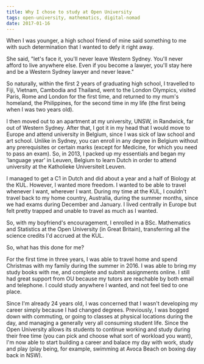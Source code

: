 ```yaml
---
title: Why I chose to study at Open University
tags: open-university, mathematics, digital-nomad
date: 2017-01-16
---
```


When I was younger, a high school friend of mine said something to me with such determination that I wanted to defy it right away. 

She said, "let's face it, you'll never leave Western Sydney. You'll never afford to live anywhere else. Even if you become a lawyer, you'll stay here and be a Western Sydney lawyer and never leave."

<div></div><!--more-->

So naturally, within the first 2 years of graduating high school, I travelled to Fiji, Vietnam, Cambodia and Thailand, went to the London Olympics, visited Paris, Rome and London for the first time, and returned to my mum's homeland, the Philippines, for the second time in my life (the first being when I was two years old). 

I then moved out to an apartment at my university, UNSW, in Randwick, far out of Western Sydney. After that, I got it in my head that I would move to Europe and attend university in Belgium, since I was sick of law school and art school. Unlike in Sydney, you can enroll in any degree in Belgium without any prerequisites or certain marks (except for Medicine, for which you need to pass an exam). So, in 2013, I packed up my essentials and began my 'language year' in Leuven, Belgium to learn Dutch in order to attend university at the Katholieke Universiteit Leuven.
 
 I managed to get a C1 in Dutch and did about a year and a half of Biology at the KUL. However, I wanted more freedom. I wanted to be able to travel whenever I want, wherever I want. During my time at the KUL, I couldn't travel back to my home country, Australia, during the summer months, since we had exams during December and January. I lived centrally in Europe but felt pretty trapped and unable to travel as much as I wanted.

 So, with my boyfriend's encouragement, I enrolled in a BSc. Mathematics and Statistics at the Open University (in Great Britain), transferring all the science credits I'd accrued at the KUL.

 So, what has this done for me?

 For the first time in three years, I was able to travel home and spend Christmas with my family during the summer in 2016. I was able to bring my study books with me, and complete and submit assignments online. I still had great support from OU because my tutors are reachable by both email and telephone. I could study anywhere I wanted, and not feel tied to one place. 



 Since I'm already 24 years old, I was concerned that I wasn't developing my career simply because I had changed degrees. Previously, I was bogged down with commuting, or going to classes at physical locations during the day, and managing a generally very all consuming student life. Since the Open University allows its students to continue working and study during their free time (you can pick and choose what sort of workload you want), I'm now able to start building a career and balace my day with work, study and play (play being, for example, swimming at Avoca Beach on boxing day back in NSW).




  

